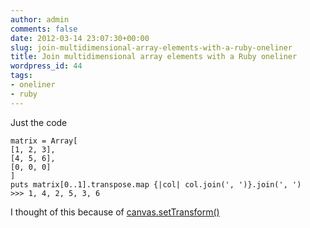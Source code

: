 ```yaml
---
author: admin
comments: false
date: 2012-03-14 23:07:30+00:00
slug: join-multidimensional-array-elements-with-a-ruby-oneliner
title: Join multidimensional array elements with a Ruby oneliner
wordpress_id: 44
tags:
- oneliner
- ruby
---
```


Just the code

    
    matrix = Array[
    [1, 2, 3],
    [4, 5, 6],
    [0, 0, 0]
    ]
    puts matrix[0..1].transpose.map {|col| col.join(', ')}.join(', ')
    >>> 1, 4, 2, 5, 3, 6


I thought of this because of [canvas.setTransform()](http://www.whatwg.org/specs/web-apps/current-work/multipage/the-canvas-element.html#dom-context-2d-settransform)

